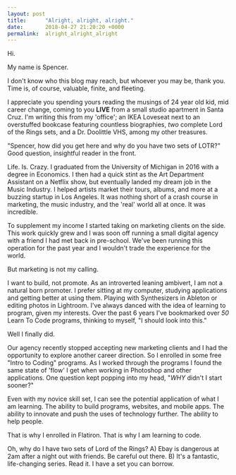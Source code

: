 ```yaml
---
layout: post
title:      "Alright, alright, alright."
date:       2018-04-27 21:20:20 +0000
permalink:  alright_alright_alright
---
```



Hi. 

My name is Spencer.

I don't know who this blog may reach, but whoever you may be, thank you. Time is, of course, valuable, finite, and fleeting.

I appreciate you spending yours reading the musings of 24 year old kid, mid career change, coming to you **LIVE** from a small studio apartment in Santa Cruz. I'm writing this from my 'office'; an IKEA Loveseat next to an overstuffed bookcase featuring countless biographies, *two* complete Lord of the Rings sets, and a Dr. Doolittle VHS, among my other treasures.

"Spencer, how did you get here and why do you have two sets of LOTR?" Good question, insightful reader in the front. 

Life. Is. Crazy. I graduated from the University of Michigan in 2016 with a degree in Economics. I then had a quick stint as the Art Department Assistant on a Netflix show, but eventually landed my dream job in the Music Industry. I helped artists market their tours, albums, and more at a buzzing startup in Los Angeles. It was nothing short of a crash course in marketing, the music industry, and the 'real' world all at once. It was incredible.

To supplement my income I started taking on marketing clients on the side. This work quickly grew and I was soon off running a small digital agency with a friend I had met back in pre-school. We've been running this operation for the past year and I wouldn't trade the experience for the world. 

But marketing is not my calling. 

I want to build, not promote. As an introverted leaning ambivert, I am not a natural born promoter. I prefer sitting at my computer, studying applications and getting better at using them. Playing with Synthesizers in Ableton or editing photos in Lightroom. I've always danced with the idea of learning to program, given my interests. Over the past 6 years I've bookmarked over *50* Learn To Code programs, thinking to myself, "I should look into this."

Well I finally did. 

Our agency recently stopped accepting new marketing clients and I had the opportunity to explore another career direction. So I enrolled in some free "Intro to Coding" programs. As I worked through the programs I found the same state of 'flow' I get when working in Photoshop and other applications. One question kept popping into my head, "*WHY* didn't I start sooner?"

Even with my novice skill set, I can see the potential application of what I am learning. The ability to build programs, websites, and mobile apps. The ability to innovate and push the uses of technology further. The ability to help people. 

That is why I enrolled in Flatiron. That is why I am learning to code. 


Oh, why do I have two sets of Lord of the Rings? 
A) Ebay is dangerous at 2am after a night out with friends. Be careful out there. 
B) It's a fantastic, life-changing series. Read it. I have a set you can borrow. 

